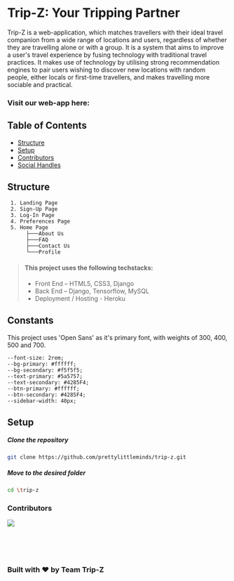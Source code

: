 # Trip-Z: Your Tripping Partner
Trip-Z is a web-application, which matches travellers with their ideal travel companion from a wide range of locations and users, regardless of whether they are travelling alone or with a group. It is a system that aims to improve a user's travel experience by fusing technology with traditional travel practices. It makes use of technology by utilising strong recommendation engines to pair users wishing to discover new locations with random people, either locals or first-time travellers, and makes travelling more sociable and practical. 

### Visit our web-app here: 

## Table of Contents

- [Structure](#structure)
- [Setup](#setup)
- [Contributors](#contributors)
- [Social Handles](#social-handles)

## Structure

<!-- PAGES -->

```
 1. Landing Page
 2. Sign-Up Page
 3. Log-In Page
 4. Preferences Page
 5. Home Page
      ├───About Us
      ├───FAQ
      ├───Contact Us
      └───Profile
```

> #### This project uses the following techstacks: 
>
> - Front End – HTML5, CSS3, Django
> - Back End – Django, Tensorflow, MySQL
> - Deployment / Hosting - Heroku
>  

<!-- STRUCTURE -->

## Constants

This project uses 'Open Sans' as it's primary font, with weights of 300, 400, 500 and 700. 

```
--font-size: 2rem;
--bg-primary: #ffffff;
--bg-secondary: #f5f5f5;
--text-primary: #5a5757;
--text-secondary: #4285F4;
--btn-primary: #ffffff;
--btn-secondary: #4285F4;
--sidebar-width: 40px;
```

<!-- SET UP -->

## Setup

##### Clone the repository

```bash
git clone https://github.com/prettylittleminds/trip-z.git 
```

##### Move to the desired folder

```bash
cd \trip-z
```

<!-- ##### To install the dependencies, simply write

```bash
yarn install
``` -->

<!-- ##### To run the app, simply write

```bash
yarn start
``` -->


<!-- CONTRIBUTORS -->

### Contributors

<p align="left">
<a href="https://github.com/prettylittleminds/trip-z/graphs/contributors">
  <img src="https://contrib.rocks/image?repo=prettylittleminds/trip-z" />
</a>

</p>



<!-- ## Social Handles

<a href="https://www.linkedin.com/company/dsc-banasthali-vidyapith/">
    <img align="left" alt="DSC-Banasthali Vidyapith | Linkedin" width="24px" src="https://github.com/TheDudeThatCode/TheDudeThatCode/blob/master/Assets/Linkedin.svg" />
  </a>
   <a href="https://twitter.com/DSC_Banasthali">
    <img align="left" alt="Vanshika Garg | Twitter" width="26px" src="https://github.com/TheDudeThatCode/TheDudeThatCode/blob/master/Assets/Twitter.svg" />
</a> 
  <a href="https://www.instagram.com/dsc_banasthalividyapith/">
    <img align="left" alt="vanshikaaaaa_ | Instagram" width="24px" src="https://github.com/TheDudeThatCode/TheDudeThatCode/blob/master/Assets/Instagram.svg" />
  </a><a href="https://dscbanasthalividyapith.medium.com/" target="blank"><img align="left" src="https://cdn.jsdelivr.net/npm/simple-icons@3.0.1/icons/medium.svg" alt="@vanshikagarg17" height="25" width="25" /></a> 
-->
<br>
<br>
<br>


### Built with ❤️ by Team Trip-Z